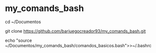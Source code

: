 # my_comands_bash


cd ~/Documentos

git clone https://github.com/barjuegocreador93/my_comands_bash.git

echo "source ~/Documentos/my_comands_bash/comandos_basicos.bash">>~/.bashrc

